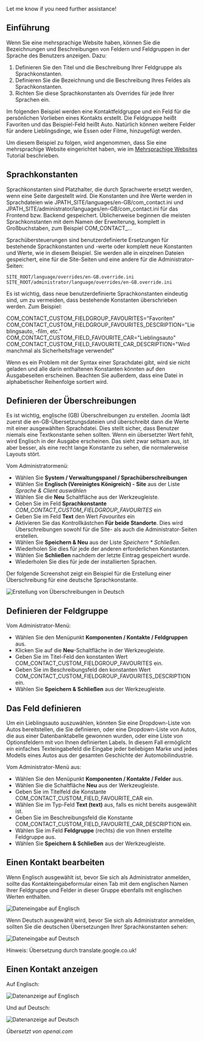 <!-- Filename: J3.x:Adding_custom_fields/Multilingual_Sites / Display title: # Mehrsprachige Websites
 -->

Let me know if you need further assistance!
## Einführung

Wenn Sie eine mehrsprachige Website haben, können Sie die Bezeichnungen und Beschreibungen von Feldern und Feldgruppen in der Sprache des Benutzers anzeigen. Dazu:

1. Definieren Sie den Titel und die Beschreibung Ihrer Feldgruppe als Sprachkonstanten.
2. Definieren Sie die Bezeichnung und die Beschreibung Ihres Feldes als Sprachkonstanten.
3. Richten Sie diese Sprachkonstanten als Overrides für jede Ihrer Sprachen ein.

Im folgenden Beispiel werden eine Kontaktfeldgruppe und ein Feld für die persönlichen Vorlieben eines Kontakts erstellt. Die Feldgruppe heißt Favoriten und das Beispiel-Feld heißt Auto. Natürlich können weitere Felder für andere Lieblingsdinge, wie Essen oder Filme, hinzugefügt werden.

Um diesem Beispiel zu folgen, wird angenommen, dass Sie eine mehrsprachige Website eingerichtet haben, wie im [Mehrsprachige Websites](jdocmanual?article=user/languages/setup-a-multilingual-site "Mehrsprachige Websites") Tutorial beschrieben.

## Sprachkonstanten

Sprachkonstanten sind Platzhalter, die durch Sprachwerte ersetzt werden, wenn eine Seite dargestellt wird. Die Konstanten und ihre Werte werden in Sprachdateien wie JPATH_SITE/languages/en-GB/com_contact.ini und JPATH_SITE/administrator/languages/en-GB/com_contact.ini für das Frontend bzw. Backend gespeichert. Üblicherweise beginnen die meisten Sprachkonstanten mit dem Namen der Erweiterung, komplett in Großbuchstaben, zum Beispiel COM_CONTACT_...

Sprachübersteuerungen sind benutzerdefinierte Ersetzungen für bestehende Sprachkonstanten und -werte oder komplett neue Konstanten und Werte, wie in diesem Beispiel. Sie werden alle in einzelnen Dateien gespeichert, eine für die Site-Seiten und eine andere für die Administrator-Seiten:
```
SITE_ROOT/language/overrides/en-GB.override.ini
SITE_ROOT/administrator/language/overrides/en-GB.override.ini
```
Es ist wichtig, dass neue benutzerdefinierte Sprachkonstanten eindeutig sind, um zu vermeiden, dass bestehende Konstanten überschrieben werden. Zum Beispiel:

COM_CONTACT_CUSTOM_FIELDGROUP_FAVOURITES="Favoriten"
COM_CONTACT_CUSTOM_FIELDGROUP_FAVOURITES_DESCRIPTION="Lieblingsauto, -film, etc."
COM_CONTACT_CUSTOM_FIELD_FAVOURITE_CAR="Lieblingsauto"
COM_CONTACT_CUSTOM_FIELD_FAVOURITE_CAR_DESCRIPTION="Wird manchmal als Sicherheitsfrage verwendet"

Wenn es ein Problem mit der Syntax einer Sprachdatei gibt, wird sie nicht geladen und alle darin enthaltenen Konstanten könnten auf den Ausgabeseiten erscheinen. Beachten Sie außerdem, dass eine Datei in alphabetischer Reihenfolge sortiert wird.

## Definieren der Überschreibungen

Es ist wichtig, englische (GB) Überschreibungen zu erstellen. Joomla lädt zuerst die en-GB-Übersetzungsdateien und überschreibt dann die Werte mit einer ausgewählten Sprachdatei. Dies stellt sicher, dass Benutzer niemals eine Textkonstante sehen sollten. Wenn ein übersetzter Wert fehlt, wird Englisch in der Ausgabe erscheinen. Das sieht zwar seltsam aus, ist aber besser, als eine recht lange Konstante zu sehen, die normalerweise Layouts stört.

Vom Administratormenü:

* Wählen Sie **System / Verwaltungspanel / Sprachüberschreibungen**
* Wählen Sie **Englisch (Vereinigtes Königreich) - Site** aus der Liste *Sprache & Client auswählen*
* Wählen Sie die **Neu** Schaltfläche aus der Werkzeugleiste.
* Geben Sie im Feld **Sprachkonstante** *COM_CONTACT_CUSTOM_FIELDGROUP_FAVOURITES* ein
* Geben Sie im Feld **Text** den Wert *Favourites* ein
* Aktivieren Sie das Kontrollkästchen **Für beide Standorte**. Dies wird Überschreibungen sowohl für die Site- als auch die Administrator-Seiten erstellen.
* Wählen Sie **Speichern & Neu** aus der Liste *Speichern * Schließen*.
* Wiederholen Sie dies für jede der anderen erforderlichen Konstanten.
* Wählen Sie **Schließen** nachdem der letzte Eintrag gespeichert wurde.
* Wiederholen Sie dies für jede der installierten Sprachen.

Der folgende Screenshot zeigt ein Beispiel für die Erstellung einer Überschreibung für eine deutsche Sprachkonstante.

![Erstellung von Überschreibungen in Deutsch](../../../en/images/fields/fields-overrides-creation-de.png "Erstellung von Überschreibungen in Deutsch")

## Definieren der Feldgruppe

Vom Administrator-Menü:

* Wählen Sie den Menüpunkt **Komponenten / Kontakte / Feldgruppen** aus.
* Klicken Sie auf die **Neu**-Schaltfläche in der Werkzeugleiste.
* Geben Sie im Titel-Feld den konstanten Wert COM_CONTACT_CUSTOM_FIELDGROUP_FAVOURITES ein.
* Geben Sie im Beschreibungsfeld den konstanten Wert COM_CONTACT_CUSTOM_FIELDGROUP_FAVOURITES_DESCRIPTION ein.
* Wählen Sie **Speichern & Schließen** aus der Werkzeugleiste.

## Das Feld definieren

Um ein Lieblingsauto auszuwählen, könnten Sie eine Dropdown-Liste von Autos bereitstellen, die Sie definieren, oder eine Dropdown-Liste von Autos, die aus einer Datenbanktabelle gewonnen wurden, oder eine Liste von Optionsfeldern mit von Ihnen definierten Labels. In diesem Fall ermöglicht ein einfaches Texteingabefeld die Eingabe jeder beliebigen Marke und jedes Modells eines Autos aus der gesamten Geschichte der Automobilindustrie.

Vom Administrator-Menü aus:

* Wählen Sie den Menüpunkt **Komponenten / Kontakte / Felder** aus.
* Wählen Sie die Schaltfläche **Neu** aus der Werkzeugleiste.
* Geben Sie im Titelfeld die Konstante COM_CONTACT_CUSTOM_FIELD_FAVOURITE_CAR ein.
* Wählen Sie im Typ-Feld **Text (text)** aus, falls es nicht bereits ausgewählt ist.
* Geben Sie im Beschreibungsfeld die Konstante COM_CONTACT_CUSTOM_FIELD_FAVOURITE_CAR_DESCRIPTION ein.
* Wählen Sie im Feld **Feldgruppe** (rechts) die von Ihnen erstellte Feldgruppe aus.
* Wählen Sie **Speichern & Schließen** aus der Werkzeugleiste.

## Einen Kontakt bearbeiten

Wenn Englisch ausgewählt ist, bevor Sie sich als Administrator anmelden, sollte das Kontakteingabeformular einen Tab mit dem englischen Namen Ihrer Feldgruppe und Felder in dieser Gruppe ebenfalls mit englischen Werten enthalten.

![Dateneingabe auf Englisch](../../../en/images/fields/fields-overrides-entry.png "Dateneingabe auf Englisch")

Wenn Deutsch ausgewählt wird, bevor Sie sich als Administrator anmelden, sollten Sie die deutschen Übersetzungen Ihrer Sprachkonstanten sehen:

![Dateneingabe auf Deutsch](../../../en/images/fields/fields-overrides-entry-de.png "Dateneingabe auf Deutsch")

Hinweis: Übersetzung durch translate.google.co.uk!

## Einen Kontakt anzeigen

Auf Englisch:

![Datenanzeige auf Englisch](../../../en/images/fields/fields-overrides-display.png "Datenanzeige auf Englisch")

Und auf Deutsch:

![Datenanzeige auf Deutsch](../../../en/images/fields/fields-overrides-display-de.png "Datenanzeige auf Deutsch")

*Übersetzt von openai.com*

